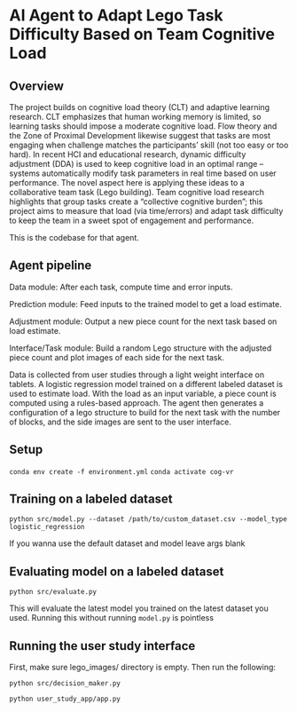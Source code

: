 # AI Agent to Adapt Lego Task Difficulty Based on Team Cognitive Load

## Overview
The project builds on cognitive load theory (CLT) and adaptive learning research. CLT emphasizes that human working memory is limited, so learning tasks should impose a moderate cognitive load​. Flow theory and the Zone of Proximal Development likewise suggest that tasks are most engaging when challenge matches the participants’ skill (not too easy or too hard)​. In recent HCI and educational research, dynamic difficulty adjustment (DDA) is used to keep cognitive load in an optimal range – systems automatically modify task parameters in real time based on user performance​. The novel aspect here is applying these ideas to a collaborative team task (Lego building). Team cognitive load research highlights that group tasks create a “collective cognitive burden”​; this project aims to measure that load (via time/errors) and adapt task difficulty to keep the team in a sweet spot of engagement and performance.

This is the codebase for that agent.

## Agent pipeline

Data module: After each task, compute time and error inputs.

Prediction module: Feed inputs to the trained model to get a load estimate.

Adjustment module: Output a new piece count for the next task based on load estimate.

Interface/Task module: Build a random Lego structure with the adjusted piece count and plot images of each side for the next task.

Data is collected from user studies through a light weight interface on tablets. A logistic regression model trained on a different labeled dataset is used to estimate load. With the load as an input variable, a piece count is computed using a rules-based approach. The agent then generates a configuration of a lego structure to build for the next task with the number of blocks, and the side images are sent to the user interface.

## Setup
```conda env create -f environment.yml```
```conda activate cog-vr```

## Training on a labeled dataset
```python src/model.py --dataset /path/to/custom_dataset.csv --model_type logistic_regression``` 

If you wanna use the default dataset and model leave args blank

## Evaluating model on a labeled dataset
```python src/evaluate.py``` 

This will evaluate the latest model you trained on the latest dataset you used. Running this without running ```model.py``` is pointless

## Running the user study interface

First, make sure lego_images/ directory is empty. Then run the following:

```python src/decision_maker.py```

```python user_study_app/app.py```
